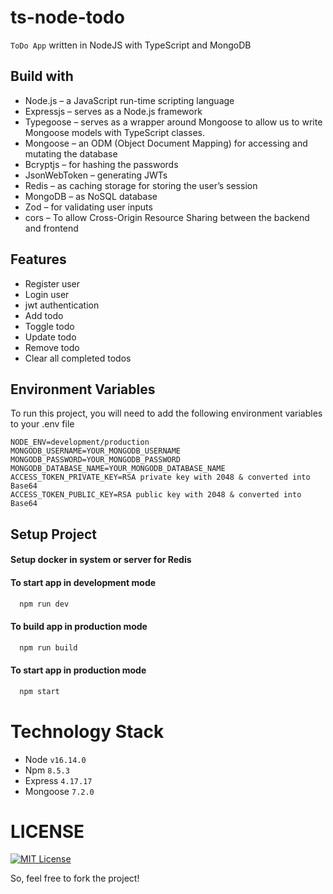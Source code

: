 # ts-node-todo

`ToDo App` written in NodeJS with TypeScript and MongoDB

## Build with

- Node.js – a JavaScript run-time scripting language
- Expressjs – serves as a Node.js framework
- Typegoose – serves as a wrapper around Mongoose to allow us to write Mongoose models with TypeScript classes.
- Mongoose – an ODM (Object Document Mapping) for accessing and mutating the database
- Bcryptjs – for hashing the passwords
- JsonWebToken – generating JWTs
- Redis – as caching storage for storing the user’s session
- MongoDB – as NoSQL database
- Zod – for validating user inputs
- cors – To allow Cross-Origin Resource Sharing between the backend and frontend

## Features

- Register user
- Login user
- jwt authentication
- Add todo
- Toggle todo
- Update todo
- Remove todo
- Clear all completed todos

## Environment Variables

To run this project, you will need to add the following environment variables to your .env file

```
NODE_ENV=development/production
MONGODB_USERNAME=YOUR_MONGODB_USERNAME
MONGODB_PASSWORD=YOUR_MONGODB_PASSWORD
MONGODB_DATABASE_NAME=YOUR_MONGODB_DATABASE_NAME
ACCESS_TOKEN_PRIVATE_KEY=RSA private key with 2048 & converted into Base64
ACCESS_TOKEN_PUBLIC_KEY=RSA public key with 2048 & converted into Base64
```

## Setup Project

#### Setup docker in system or server for Redis

#### To start app in development mode
```bash
  npm run dev
```
#### To build app in production mode

```bash
  npm run build
```
#### To start app in production mode

```bash
  npm start
```

# Technology Stack

* Node `v16.14.0`
* Npm `8.5.3`
* Express `4.17.17`
* Mongoose `7.2.0`

# LICENSE
[![MIT License](https://img.shields.io/badge/License-MIT-green.svg)](https://choosealicense.com/licenses/mit/)

So, feel free to fork the project!